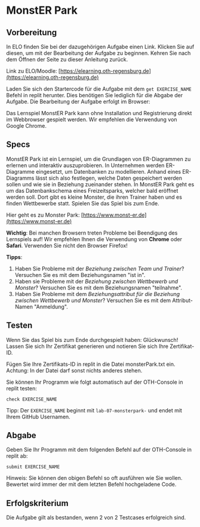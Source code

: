 # MonstER Park

## Vorbereitung

In ELO finden Sie bei der dazugehörigen Aufgabe einen Link. Klicken Sie auf diesen, um mit der Bearbeitung der Aufgabe zu beginnen. Kehren Sie nach dem Öffnen der Seite zu dieser Anleitung zurück.

Link zu ELO/Moodle: [https://elearning.oth-regensburg.de](https://elearning.oth-regensburg.de)

Laden Sie sich den Startercode für die Aufgabe mit dem ```get EXERCISE_NAME``` Befehl in replit herunter. Dies benötigen Sie lediglich für die Abgabe der Aufgabe. Die Bearbeitung der Aufgabe erfolgt im Browser:

Das Lernspiel MonstER Park kann ohne Installation und Registrierung direkt im Webbrowser gespielt werden. Wir empfehlen die Verwendung von Google Chrome.


## Specs

MonstER Park ist ein Lernspiel, um die Grundlagen von ER-Diagrammen zu erlernen und interaktiv auszuprobieren. In Unternehmen werden ER-Diagramme eingesetzt, um Datenbanken zu modellieren. Anhand eines ER-Diagramms lässt sich also festlegen, welche Daten gespeichert werden sollen und wie sie in Beziehung zueinander stehen. In MonstER Park geht es um das Datenbankschema eines Freizeitsparks, welcher bald eröffnet werden soll. Dort gibt es kleine Monster, die ihren Trainer haben und es finden Wettbewerbe statt. Spielen Sie das Spiel bis zum Ende.

Hier geht es zu Monster Park: [https://www.monst-er.de](https://www.monst-er.de)

**Wichtig**: Bei manchen Browsern treten Probleme bei Beendigung des Lernspiels auf! Wir empfehlen Ihnen die Verwendung von **Chrome** oder **Safari**. Verwenden Sie nicht den Browser Firefox!

**Tipps**:
1. Haben Sie Probleme mit der *Beziehung zwischen Team und Trainer*? Versuchen Sie es mit dem Beziehungsnamen "ist in".
2. Haben sie Probleme mit der *Beziehung zwischen Wettbewerb und Monster*? Versuchen Sie es mit dem Beziehungsnamen "teilnahme".
3. Haben Sie Probleme mit dem *Beziehungsattribut für die Beziehung zwischen Wettbewerb und Monster*? Versuchen Sie es mit dem Attribut-Namen "Anmeldung".


## Testen

Wenn Sie das Spiel bis zum Ende durchgespielt haben: Glückwunsch! Lassen Sie sich Ihr Zertifikat generieren und notieren Sie sich Ihre Zertifikat-ID. 

Fügen Sie Ihre Zertifikats-ID in replit in die Datei monsterPark.txt ein. Achtung: In der Datei darf sonst nichts anderes stehen.

Sie können Ihr Programm wie folgt automatisch auf der OTH-Console in replit testen:

    check EXERCISE_NAME

Tipp: Der `EXERCISE_NAME` beginnt mit `lab-07-monsterpark-` und endet mit Ihrem GitHub Usernamen.


## Abgabe

Geben Sie Ihr Programm mit dem folgenden Befehl auf der OTH-Console in replit ab:

    submit EXERCISE_NAME

Hinweis: Sie können den obigen Befehl so oft ausführen wie Sie wollen. Bewertet wird immer der mit dem letzten Befehl hochgeladene Code.


## Erfolgskriterium 

Die Aufgabe gilt als bestanden, wenn 2 von 2 Testcases erfolgreich sind.


